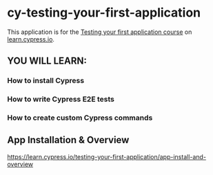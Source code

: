 # cy-testing-your-first-application

This application is for the [Testing your first application course](https://learn.cypress.io/testing-your-first-application) on [learn.cypress.io](https://learn.cypress.io/).

## YOU WILL LEARN:
### How to install Cypress
### How to write Cypress E2E tests
### How to create custom Cypress commands


## App Installation & Overview
https://learn.cypress.io/testing-your-first-application/app-install-and-overview